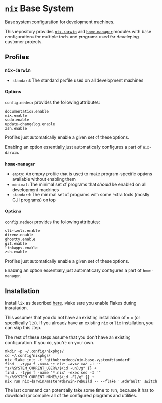 # `nix` Base System

Base system configuration for development machines.

This repository provides [`nix-darwin`](https://github.com/nix-darwin/nix-darwin) and [`home-manager`](https://github.com/nix-community/home-manager)
modules with base configurations for multiple tools and programs used for developing customer projects.

## Profiles

### `nix-darwin`

* `standard`: The standard profile used on all development machines

#### Options

`config.nedeco` provides the following attributes:

```
documentation.enable
nix.enable
sudo.enable
update-changelog.enable
zsh.enable
```

Profiles just automatically enable a given set of these options.

Enabling an option essentially just automatically configures a part of `nix-darwin`.

### `home-manager`

* `empty`: An empty profile that is used to make program-specific options available without enabling them
* `minimal`: The minimal set of programs that _should_ be enabled on all development machines
* `standard`: The minimal set of programs with some extra tools (mostly GUI programs) on top

#### Options

`config.nedeco` provides the following attributes:

```
cli-tools.enable
direnv.enable
ghostty.enable
git.enable
linkapps.enable
zsh.enable
```

Profiles just automatically enable a given set of these options.

Enabling an option essentially just automatically configures a part of `home-manager`.

## Installation

Install `lix` as described [here](https://lix.systems/install/#on-any-other-linuxmacos-system). Make sure you enable Flakes during installation.

This assumes that you do not have an existing installation of `nix` (or specifically `lix`).
If you already have an existing `nix` or `lix` installation, you can skip this step.

The rest of these steps assume that you don't have an existing configuration. If you do, you're on your own.

```
mkdir -p ~/.config/nixpkgs/
cd ~/.config/nixpkgs/
nix flake init -t "github:nedeco/nix-base-system#standard"
find . -type f -name "*.nix" -exec sed -I '' "s/%SYSTEM_CURRENT_USER%/$(id -un)/g" {} +
find . -type f -name "*.nix" -exec sed -I '' "s/%SYSTEM_CURRENT_NAME%/$(id -F)/g" {} +
nix run nix-darwin/master#darwin-rebuild -- --flake '.#default' switch
```

The last command can potentially take some time to run, because it has to download (or compile) all of the configured programs and utilities.
